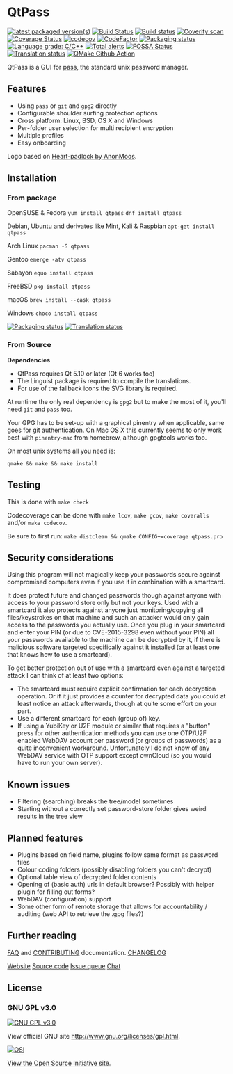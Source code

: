 QtPass
======

[![latest packaged version(s)](https://repology.org/badge/latest-versions/qtpass.svg)](https://repology.org/metapackage/qtpass)
[![Build Status](https://travis-ci.com/IJHack/QtPass.svg?branch=master)](https://travis-ci.com/IJHack/QtPass)
[![Build status](https://ci.appveyor.com/api/projects/status/9rjnj72rdir7u9eg/branch/master?svg=true)](https://ci.appveyor.com/project/annejan/qtpass/branch/master)
[![Coverity scan](https://scan.coverity.com/projects/5266/badge.svg)](https://scan.coverity.com/projects/ijhack-qtpass)
[![Coverage Status](https://coveralls.io/repos/github/IJHack/QtPass/badge.svg)](https://coveralls.io/github/IJHack/QtPass)
[![codecov](https://codecov.io/gh/IJhack/QtPass/branch/master/graph/badge.svg)](https://codecov.io/gh/IJhack/QtPass)
[![CodeFactor](https://www.codefactor.io/repository/github/ijhack/qtpass/badge)](https://www.codefactor.io/repository/github/ijhack/qtpass)
[![Packaging status](https://repology.org/badge/tiny-repos/qtpass.svg)](https://repology.org/metapackage/qtpass)
[![Language grade: C/C++](https://img.shields.io/lgtm/grade/cpp/g/IJHack/QtPass.svg?logo=lgtm&logoWidth=18)](https://lgtm.com/projects/g/IJHack/QtPass/context:cpp)
[![Total alerts](https://img.shields.io/lgtm/alerts/g/IJHack/QtPass.svg?logo=lgtm&logoWidth=18)](https://lgtm.com/projects/g/IJHack/QtPass/alerts/)
[![FOSSA Status](https://app.fossa.io/api/projects/git%2Bgithub.com%2FIJHack%2FQtPass.svg?type=shield)](https://app.fossa.io/projects/git%2Bgithub.com%2FIJHack%2FQtPass?ref=badge_shield)
[![Translation status](https://hosted.weblate.org/widgets/qtpass/-/qtpass/svg-badge.svg)](https://hosted.weblate.org/engage/qtpass/?utm_source=widget)
[![QMake Github Action](https://github.com/IJHack/QtPass/workflows/QMake/badge.svg)](https://github.com/IJHack/QtPass/actions)

QtPass is a GUI for [pass](https://www.passwordstore.org/),
the standard unix password manager.

Features
--------

* Using `pass` or `git` and `gpg2` directly
* Configurable shoulder surfing protection options
* Cross platform: Linux, BSD, OS X and Windows
* Per-folder user selection for multi recipient encryption
* Multiple profiles
* Easy onboarding

Logo based on [Heart-padlock by AnonMoos](https://commons.wikimedia.org/wiki/File:Heart-padlock.svg).

Installation
------------

### From package

OpenSUSE & Fedora
`yum install qtpass`
`dnf install qtpass`

Debian, Ubuntu and derivates like Mint, Kali & Raspbian
`apt-get install qtpass`

Arch Linux
`pacman -S qtpass`

Gentoo
`emerge -atv qtpass`

Sabayon
`equo install qtpass`

FreeBSD
`pkg install qtpass`

macOS
`brew install --cask qtpass`

Windows
`choco install qtpass`

[![Packaging status](https://repology.org/badge/vertical-allrepos/qtpass.svg)](https://repology.org/metapackage/qtpass)
[![Translation status](https://hosted.weblate.org/widgets/qtpass/-/multi-auto.svg)](https://hosted.weblate.org/engage/qtpass/?utm_source=widget)
### From Source

**Dependencies**

* QtPass requires Qt 5.10 or later (Qt 6 works too)
* The Linguist package is required to compile the translations.
* For use of the fallback icons the SVG library is required.

At runtime the only real dependency is `gpg2` but to make the most of it, you'll need `git` and `pass` too.

Your GPG has to be set-up with a graphical pinentry when applicable, same goes for git authentication.
On Mac OS X this currently seems to only work best with `pinentry-mac` from homebrew, although gpgtools works too.

On most unix systems all you need is:
```
qmake && make && make install
```

Testing
-------

This is done with `make check`

Codecoverage can be done with `make lcov`, `make gcov`, `make coveralls` and/or `make codecov`.

Be sure to first run: `make distclean && qmake CONFIG+=coverage qtpass.pro`

Security considerations
-----------------------

Using this program will not magically keep your passwords secure against
compromised computers even if you use it in combination with a smartcard.

It does protect future and changed passwords though against anyone with access to
your password store only but not your keys.
Used with a smartcard it also protects against anyone just monitoring/copying
all files/keystrokes on that machine and such an attacker would only gain access
to the passwords you actually use.
Once you plug in your smartcard and enter your PIN (or due to CVE-2015-3298
even without your PIN) all your passwords available to the machine can be
decrypted by it, if there is malicious software targeted specifically against
it installed (or at least one that knows how to use a smartcard).

To get better protection out of use with a smartcard even against a targeted
attack I can think of at least two options:

* The smartcard must require explicit confirmation for each decryption operation.
  Or if it just provides a counter for decrypted data you could at least notice
  an attack afterwards, though at quite some effort on your part.
* Use a different smartcard for each (group of) key.
* If using a YubiKey or U2F module or similar that requires a "button" press for
  other authentication methods you can use one OTP/U2F enabled WebDAV account per
  password (or groups of passwords) as a quite inconvenient workaround.
  Unfortunately I do not know of any WebDAV service with OTP support except ownCloud
  (so you would have to run your own server).

Known issues
------------

* Filtering (searching) breaks the tree/model sometimes
* Starting without a correctly set password-store folder
  gives weird results in the tree view

Planned features
----------------

* Plugins based on field name, plugins follow same format as password files
* Colour coding folders (possibly disabling folders you can't decrypt)
* Optional table view of decrypted folder contents
* Opening of (basic auth) urls in default browser?
  Possibly with helper plugin for filling out forms?
* WebDAV (configuration) support
* Some other form of remote storage that allows for
  accountability / auditing (web API to retrieve the .gpg files?)

Further reading
---------------

[FAQ](FAQ.md) and [CONTRIBUTING](CONTRIBUTING.md) documentation.
[CHANGELOG](CHANGELOG.md)

[Website](https://qtpass.org/)
[Source code](https://github.com/IJHack/qtpass)
[Issue queue](https://github.com/IJHack/qtpass/issues)
[Chat](https://gitter.im/IJHack/qtpass)


## License
### GNU GPL v3.0

[![GNU GPL v3.0](http://www.gnu.org/graphics/gplv3-127x51.png)](http://www.gnu.org/licenses/gpl.html)

View official GNU site <http://www.gnu.org/licenses/gpl.html>.

[![OSI](http://opensource.org/trademarks/opensource/OSI-Approved-License-100x137.png)](https://opensource.org/licenses/GPL-3.0)

[View the Open Source Initiative site.](https://opensource.org/licenses/GPL-3.0)
